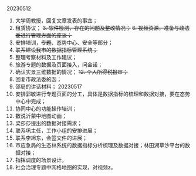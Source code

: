 
20230512
1. 大学周教授，回复文章发表的事宜；
2. 租赁协议；
~~3.  软件检测，存在的问题及整改情况；~~
~~6. 视频资源，准备与政法委进行管理方面的座谈；~~
3. 安排培训，~~专题~~、态势中心、安全等部分；
4. ~~联系建设我市的数据指标管理系统；~~
5. 整理考察材料及工作建议；
6. 旅游专题的数据及页面接入，问金诺；
7.  确认实景三维数据的情况；
~~12. 个人所得税报审；~~
8. 回复市政法委的函；
9. 邵局的讲话材料；
20230517
1. 安排郭敏进行专题页面的分工，具体是数据指标的梳理和数据对接，要在态势中心中完成；
2. 协同中心的功能操作培训；
3. 数说沂蒙中地图动画；
4. 梁莎莎提出的数据对接需求；
5. 联系巩主任，工作小组的安排进展；
6. 联系李旭东，会签文件的进展；
7. 市应急局的生态林系统的数据指标分析梳理及数据对接；林田湖草沙平台的数据对接；
8. 指挥调度的场景设计。
9. 社会治理专题中网格地图的实现，对视频z。
<!--stackedit_data:
eyJoaXN0b3J5IjpbLTIwNTY0MDY0NzFdfQ==
-->